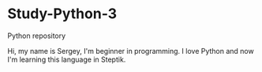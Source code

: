  # Study-Python-3
Python repository

Hi, my name is Sergey, I'm beginner in programming. I love Python and now I'm learning this language in Steptik.
